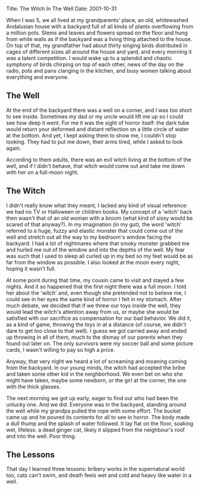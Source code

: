 Title: The Witch In The Well
Date: 2001-10-31


When I was 5, we all lived at my grandparents' place, an old, whitewashed Andalusian house with a backyard full of all kinds of plants overflowing from a million pots. Stems and leaves and flowers spread on the floor and hung from white walls as if the backyard was a living thing attached to the house. On top of that, my grandfather had about thirty singing birds distributed in cages of different sizes all around the house and yard, and every morning it was a talent competition. I would wake up to a splendid and chaotic symphony of birds chirping on top of each other, news of the day on the radio, pots and pans clanging in the kitchen, and busy women talking about everything and everyone.

## The Well

At the end of the backyard there was a well on a corner, and I was too short to see inside. Sometimes my dad or my uncle would lift me up so I could see how deep it went. For me it was the sight of horror itself: the dark tube would return your deformed and distant reflection on a little circle of water at the bottom. And yet, I kept asking them to show me, I couldn't stop looking. They had to put me down, their arms tired, while I asked to look again.

According to them adults, there was an evil witch living at the bottom of the well, and if I didn't behave, that witch would come out and take me down with her on a full-moon night.

## The Witch

I didn't really know what they meant, I lacked any kind of visual reference: we had no TV or Halloween or children books. My concept of a 'witch' back then wasn't that of an old woman with a broom (what kind of sissy would be scared of that anyway?). In my imagination (in my gut), the word 'witch' referred to a huge, fuzzy and elastic monster that could come out of the well and stretch out all the way to my bedroom's window facing the backyard. I had a lot of nightmares where that smoky monster grabbed me and hurled me out of the window and into the depths of the well. My fear was such that I used to sleep all curled up in my bed so my feet would be as far from the window as possible. I also looked at the moon every night, hoping it wasn't full.

At some point during that time, my cousin came to visit and stayed a few nights. And it so happened that the first night there was a full moon. I told her about the 'witch' and, even though she pretended not to believe me, I could see in her eyes the same kind of horror I felt in my stomach. After much debate, we decided that if we threw our toys inside the well, they would lead the witch's attention away from us, or maybe she would be satisfied with our sacrifice as compensation for our bad behavior. We did it, as a kind of game, throwing the toys in at a distance (of course, we didn't dare to get too close to that well). I guess we got carried away and ended up throwing in all of them, much to the dismay of our parents when they found out later on. The only survivors were my soccer ball and some picture cards, I wasn't willing to pay so high a price.

Anyway, that very night we heard a lot of screaming and moaning coming from the backyard. In our young minds, the witch had accepted the bribe and taken some other kid in the neighborhood. We even bet on who she might have taken, maybe some newborn, or the girl at the corner, the one with the thick glasses.

The next morning we got up early, eager to find out who had been the unlucky one. And we did. Everyone was in the backyard, standing around the well while my grandpa pulled the rope with some effort. The bucket came up and he poured its contents for all to see in horror. The body made a dull thump and the splash of water followed. It lay flat on the floor, soaking wet, lifeless: a dead ginger cat, likely it slipped from the neighbour's roof and into the well. Poor thing.

## The Lessons

That day I learned three lessons: bribery works in the supernatural world too, cats can't swim, and death feels wet and cold and heavy like water in a well.
